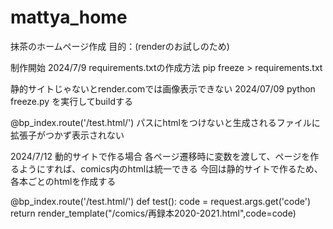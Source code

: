 # mattya_home
抹茶のホームページ作成
目的：(renderのお試しのため)

制作開始 2024/7/9 
requirements.txtの作成方法
pip freeze > requirements.txt

静的サイトじゃないとrender.comでは画像表示できない 2024/07/09
python freeze.py を実行してbuildする

@bp_index.route('/test.html/')
パスにhtmlをつけないと生成されるファイルに拡張子がつかず表示されない

2024/7/12
動的サイトで作る場合
各ページ遷移時に変数を渡して、ページを作るようにすれば、comics内のhtmlは統一できる
今回は静的サイトで作るため、各本ごとのhtmlを作成する

@bp_index.route('/test.html/')
def test():
  code = request.args.get('code')
  return render_template("/comics/再録本2020-2021.html",code=code)